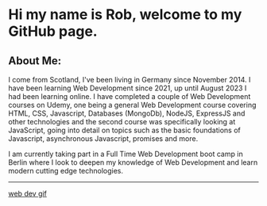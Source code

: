 # Hi my name is Rob, welcome to my GitHub page. 

## About Me:

I come from Scotland, I've been living in Germany since November 2014. I have been learning Web Development since 2021, up until August 2023 I had been learning online. I have completed a couple of Web Development courses on Udemy, one being a general Web Development course covering HTML, CSS, Javascript, Databases (MongoDb), NodeJS, ExpressJS and other technologies and the second course was specifically looking at JavaScript, going into detail on topics such as the basic foundations of Javascript, asynchronous Javascript, promises and more.

I am currently taking part in a Full Time Web Development boot camp in Berlin where I look to deepen my knowledge of Web Development and learn modern cutting edge technologies.

---

[web dev gif](https://cdn.dribbble.com/users/1233499/screenshots/3850691/web-development.gif)
